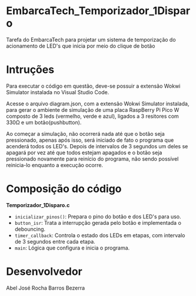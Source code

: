 # EmbarcaTech_Temporizador_1Disparo
Tarefa do EmbarcaTech para projetar um sistema de temporização do acionamento de LED's que inicia por meio do clique de botão

# Intruções
Para executar o código em questão, deve-se possuir a extensão Wokwi Simulator instalada no Visual Studio Code. 

Acesse o arquivo diagram.json, com a extensão Wokwi Simulator instalada, para gerar o ambiente de simulação de uma placa RaspBerry Pi Pico W composto de 3 leds (vermelho, verde e azul), ligados a 3 resitores com 330Ω e um botão(pushbutton).

Ao começar a simulação, não ocorrerá nada até que o botão seja pressionado, apenas após isso, será iniciado de fato o programa que acenderá todos os LED's. Depois de intervalos de 3 segundos um deles se apagará por vez até que todos estejam apagados e o botão seja pressionado novamente para reinício do programa, nâo sendo possível reinicia-lo enquanto a execução ocorre. 

# Composição do código
**Temporizador_1Disparo.c**
- `inicializar_pinos()`: Prepara o pino do botão e dos LED's para uso.
- `button_isr`: Trata a interrupção gerada pelo botão e implementada o debouncing. 
- `timer_callback`: Controla o estado dos LEDs em etapas, com intervalo de 3 segundos entre cada etapa.
- `main`: Lógica que configura e inicia o programa.

# Desenvolvedor
Abel José Rocha Barros Bezerra